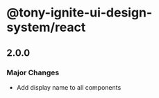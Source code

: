# @tony-ignite-ui-design-system/react

## 2.0.0

### Major Changes

- Add display name to all components
